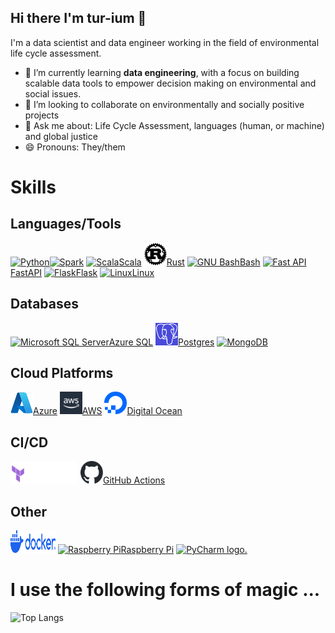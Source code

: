 ## Hi there I'm tur-ium 👋
I'm a data scientist and data engineer working in the field of environmental life cycle assessment.

- 🌱 I’m currently learning **data engineering**, with a focus on building scalable data tools to empower decision making on environmental and social issues.
- 👯 I’m looking to collaborate on environmentally and socially positive projects
- 💬 Ask me about: Life Cycle Assessment, languages (human, or machine) and global justice
- 😄 Pronouns: They/them

<h1>Skills</h1>
<h2>Languages/Tools</h2>
<p align="left">
  <a href="https://www.python.org/" target="_blank" rel="noreferrer"><img src="https://www.python.org/static/community_logos/python-logo-generic.svg" width="108" height="36" alt="Python" /></a><a href="https://spark.apache.org/"><img src="https://upload.wikimedia.org/wikipedia/commons/f/f3/Apache_Spark_logo.svg" width="72" height="36" alt="Spark" /></a>
  <a href='https://www.scala-lang.org/'><img src="https://www.scala-lang.org/resources/img/scala-logo.png" height="36" width="72" alt="Scala" />Scala</a>
  <a href="https://www.rust-lang.org/" target="_blank" rel="noreferrer"><img src="https://github.com/rust-lang/rust-artwork/blob/master/logo/rust-logo-blk.svg" width="36" height="36" alt="Rust" />Rust</a>
  <a href="https://www.gnu.org/software/bash/" target="_blank" rel="noreferrer"><img src="https://raw.githubusercontent.com/danielcranney/readme-generator/main/public/icons/skills/gnubash.svg" width="36" height="36" alt="GNU Bash" />Bash</a>
  <a href="https://fastapi.tiangolo.com/" target="_blank" rel="noreferrer"><img src="https://raw.githubusercontent.com/danielcranney/readme-generator/main/public/icons/skills/fastapi-colored.svg" width="36" height="36" alt="Fast API" />FastAPI</a>
  <a href="https://flask.palletsprojects.com/en/2.0.x/" target="_blank" rel="noreferrer"><img src="https://raw.githubusercontent.com/danielcranney/readme-generator/main/public/icons/skills/flask-colored.svg" width="36" height="36" alt="Flask" />Flask</a>
  <a href="https://www.linux.org" target="_blank" rel="noreferrer"><img src="https://raw.githubusercontent.com/danielcranney/readme-generator/main/public/icons/skills/linux-colored.svg" width="36" height="36" alt="Linux" />Linux</a>
</p>
  <h2>Databases</h2>
<p align="left">
  <a href="https://www.microsoft.com/sql/"><img src="https://cdn-dynmedia-1.microsoft.com/is/image/microsoftcorp/Blade005_Capabilities_71x71_a_2x?resMode=sharp2&op_usm=1.5,0.65,15,0&wid=192&hei=192&qlt=75&fit=constrain" width="36" height="36" alt="Microsoft SQL Server" />Azure SQL</a>
  <a href="https://www.postgresql.org/" target="_blank" rel="noreferrer"><img src="slonik_postgres_elephant.svg" width="36" height="36" alt="PostgreSQL" />Postgres</a>
    <a href="https://www.mongodb.com/" target="_blank" rel="noreferrer"><img src="https://webimages.mongodb.com/_com_assets/cms/kuyj3d95v5vbmm2f4-horizontal_white.svg?auto=format%252Ccompress" width="72" height="36" alt="MongoDB" /></a>
  
</p>

<h2>Cloud Platforms</h2>
<p align="left">
  <a href="https://azure.microsoft.com" target="_blank" rel="noreferrer"><img src="10018-icon-service-Azure-A.svg" width="36" height="36" alt="Azure" />Azure</a>
  <a href="https://aws.amazon.com" target="_blank" rel="noreferrer"><img src="AWS-Cloud-logo_32.svg" width="36" height="36" alt="Amazon Web Services" />AWS</a>
  <a href="https://www.digitalocean.com" target="_blank" rel="noreferrer"><img src="DigitalOcean_icon.svg" width="36" height="36" alt="Digital Ocean" />Digital Ocean</a>
  </p>
<h2>CI/CD</h2>
<p>
<a href="https://www.terraform.io/"><img src="Hc Terraform on black.svg" height="36" width="108" alt="Terraform" /></a>
<a href="https://docs.github.com/en/actions"><img src="github-mark.svg" height="36" width="36" alt="GitHub Actions" />GitHub Actions</a>
</p>
<h2>Other</h2>
<p>
  <a href="https://www.docker.com/" target="_blank" rel="noreferrer"><img src="docker-logo-blue.svg" height="36" width="72" alt="Docker"/></a>
  <a href="https://www.raspberrypi.org/" target="_blank" rel="noreferrer"><img src="https://raw.githubusercontent.com/danielcranney/readme-generator/main/public/icons/skills/raspberrypi-colored.svg" width="36" height="36" alt="Raspberry Pi" />Raspberry Pi</a>
  <a href='https://www.jetbrains.com/pycharm/'><img src="https://resources.jetbrains.com/storage/products/company/brand/logos/PyCharm.png" alt="PyCharm logo." height="36" width="108"></a>
</p>
                    

# I use the following forms of magic ...
![Top Langs](https://github-readme-stats.vercel.app/api/top-langs/?username=tur-ium&size_weight=0.5&count_weight=0.5)
